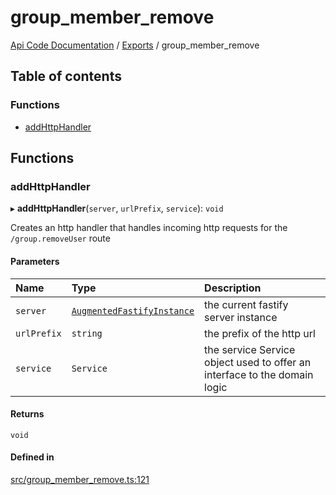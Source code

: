 # group\_member\_remove
 
[Api Code Documentation](../README.md) / [Exports](../modules.md) / group\_member\_remove

## Table of contents

### Functions

- [addHttpHandler](group_member_remove.md#addhttphandler)

## Functions

### addHttpHandler

▸ **addHttpHandler**(`server`, `urlPrefix`, `service`): `void`

Creates an http handler that handles incoming http requests for the `/group.removeUser` route

#### Parameters

| Name | Type | Description |
| :------ | :------ | :------ |
| `server` | [`AugmentedFastifyInstance`](../interfaces/types.AugmentedFastifyInstance.md) | the current fastify server instance |
| `urlPrefix` | `string` | the prefix of the http url |
| `service` | `Service` | the service Service object used to offer an interface to the domain logic |

#### Returns

`void`

#### Defined in

[src/group_member_remove.ts:121](https://github.com/openkfw/TruBudget/blob/2e43ea7/api/src/group_member_remove.ts#L121)
